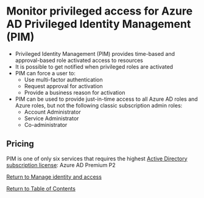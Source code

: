 # Monitor privileged access for Azure AD Privileged Identity Management (PIM)

* Privileged Identity Management (PIM) provides time-based and approval-based role activated access to resources
* It is possible to get notified when privileged roles are activated
* PIM can force a user to:
   * Use multi-factor authentication
   * Request approval for activation
   * Provide a business reason for activation
* PIM can be used to provide just-in-time access to all Azure AD roles and Azure roles, but not the following classic subscription admin roles: 
   * Account Administrator
   * Service Administrator
   * Co-administrator

## Pricing
PIM is one of only six services that requires the highest [Active Directory subscription license](https://azure.microsoft.com/en-us/pricing/details/active-directory/): Azure AD Premium P2


[Return to Manage identity and access](README.md)

[Return to Table of Contents](../README.md)